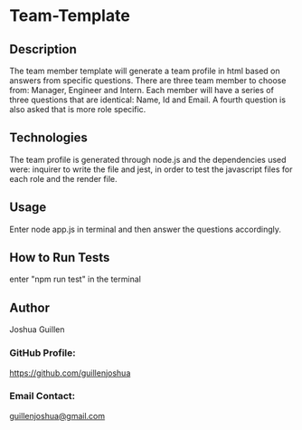 # Team-Template


## Description

The team member template will generate a team profile in html based on answers from specific questions.  There are three team member to choose from: Manager, Engineer and Intern.  Each member will have a series of three questions that are identical: Name, Id and Email.  A fourth question is also asked that is more role specific.   

## Technologies
The team profile is generated through node.js and the dependencies used were: inquirer to write the file and jest, in order to test the javascript files for each role and the render file.  

## Usage
Enter node app.js in terminal and then answer the questions accordingly.

## How to Run Tests
enter "npm run test" in the terminal

## Author
Joshua Guillen

### GitHub Profile: 
https://github.com/guillenjoshua

### Email Contact: 
guillenjoshua@gmail.com